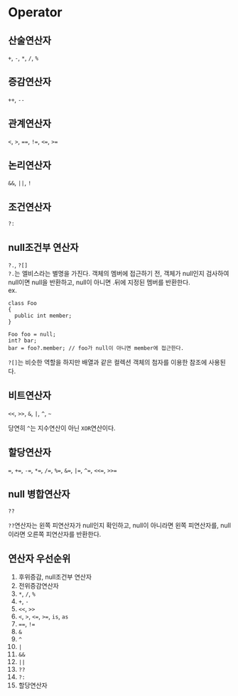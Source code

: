 # Operator

## 산술연산자
```+```, ```-```, ```*```, ```/```, ```%```

## 증감연산자
```++```, ```--```

## 관계연산자
```<```, ```>```, ```==```, ```!=```, ```<=```, ```>=```

## 논리연산자
```&&```, ```||```, ```!```

## 조건연산자
```?:```

## null조건부 연산자
```?.```, ```?[]``` <br/>
```?.```는 엘비스라는 별명을 가진다. 객체의 멤버에 접근하기 전, 객체가 null인지 검사하여 null이면 null을 반환하고, null이 아니면 .뒤에 지정된 멤버를 반환한다. <br/>
ex.
```CSharp
class Foo
{
  public int member;
}

Foo foo = null;
int? bar;
bar = foo?.member; // foo가 null이 아니면 member에 접근한다.
```

```?[]```는 비슷한 역할을 하지만 배열과 같은 컬렉션 객체의 첨자를 이용한 참조에 사용된다.

## 비트연산자
```<<```, ```>>```, ```&```, ```|```, ```^```, ```~```

당연히 ```^```는 지수연산이 아닌 ```XOR```연산이다.

## 할당연산자
```=```, ```+=```, ```-=```, ```*=```, ```/=```, ```%=```, ```&=```, ```|=```, ```^=```, ```<<=```, ```>>=```

## null 병합연산자
```??```

```??```연산자는 왼쪽 피연산자가 null인지 확인하고, null이 아니라면 왼쪽 피연산자를, null이라면 오른쪽 피연산자를 반환한다.

## 연산자 우선순위
1. 후위증감, null조건부 연산자
2. 전위증감연산자
3. ```*```, ```/```, ```%```
4. ```+```, ```-```
5. ```<<```, ```>>```
6. ```<```, ```>```, ```<=```, ```>=```, ```is```, ```as```
7. ```==```, ```!=```
8. ```&```
9. ```^```
10. ```|```
11. ```&&```
12. ```||```
13. ```??```
14. ```?:```
15. 할당연산자
